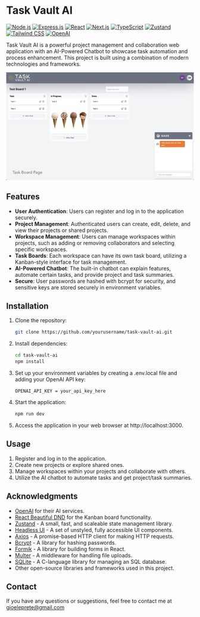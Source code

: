 # Task Vault AI 

[![Node.js](https://img.shields.io/badge/Node.js-18.12-green)](https://nodejs.org/) [![Express.js](https://img.shields.io/badge/Express.js-4.17.17-blue)](https://expressjs.com/) [![React](https://img.shields.io/badge/React-18.2.0-blue)](https://reactjs.org/) [![Next.js](https://img.shields.io/badge/Next.js-13.4.5-blue)](https://nextjs.org/) [![TypeScript](https://img.shields.io/badge/TypeScript-5.1.3-blue)](https://www.typescriptlang.org/) [![Zustand](https://img.shields.io/badge/Zustand-4.3.8-brightgreen)](https://github.com/pmndrs/zustand) [![Tailwind CSS](https://img.shields.io/badge/Tailwind%20CSS-3.3.2-blueviolet)](https://tailwindcss.com/) [![OpenAI](https://img.shields.io/badge/OpenAI-API-red)](https://openai.com/)

Task Vault AI is a powerful project management and collaboration web application with an AI-Powered Chatbot to showcase task automation and process enhancement. This project is built using a combination of modern technologies and frameworks.

![Task Vault AI Screenshot](screenshot.png)

## Features

- **User Authentication**: Users can register and log in to the application securely.
- **Project Management**: Authenticated users can create, edit, delete, and view their projects or shared projects.
- **Workspace Management**: Users can manage workspaces within projects, such as adding or removing collaborators and selecting specific workspaces.
- **Task Boards**: Each workspace can have its own task board, utilizing a Kanban-style interface for task management.
- **AI-Powered Chatbot**: The built-in chatbot can explain features, automate certain tasks, and provide project and task summaries.
- **Secure**: User passwords are hashed with bcrypt for security, and sensitive keys are stored securely in environment variables.

## Installation

1. Clone the repository:

   ```bash
   git clone https://github.com/yourusername/task-vault-ai.git
   ```
   
2. Install dependencies:

   ```bash
   cd task-vault-ai
   npm install
   ```
   
3. Set up your environment variables by creating a .env.local file and adding your OpenAI API key:

   ```env
   OPENAI_API_KEY = your_api_key_here
   ```
   
4. Start the application:

   ```bash
   npm run dev
   ```
   
5. Access the application in your web browser at http://localhost:3000.

## Usage

1. Register and log in to the application.
2. Create new projects or explore shared ones.
3. Manage workspaces within your projects and collaborate with others.
4. Utilize the AI chatbot to automate tasks and get project/task summaries.

## Acknowledgments

- [OpenAI](https://openai.com) for their AI services.
- [React Beautiful DND](https://github.com/atlassian/react-beautiful-dnd) for the Kanban board functionality.
- [Zustand](https://github.com/pmndrs/zustand) - A small, fast, and scaleable state management library.
- [Headless UI](https://headlessui.dev/) - A set of unstyled, fully accessible UI components.
- [Axios](https://github.com/axios/axios) - A promise-based HTTP client for making HTTP requests.
- [Bcrypt](https://github.com/kelektiv/node.bcrypt.js) - A library for hashing passwords.
- [Formik](https://formik.org/) - A library for building forms in React.
- [Multer](https://github.com/expressjs/multer) - A middleware for handling file uploads.
- [SQLite](https://www.sqlite.org/) - A C-language library for managing an SQL database.
- Other open-source libraries and frameworks used in this project.

## Contact

If you have any questions or suggestions, feel free to contact me at gioeleprete@gmail.com
